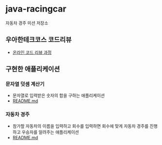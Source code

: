 # java-racingcar

자동차 경주 미션 저장소

## 우아한테크코스 코드리뷰

- [온라인 코드 리뷰 과정](https://github.com/woowacourse/woowacourse-docs/blob/master/maincourse/README.md)

## 구현한 애플리케이션
### 문자열 덧셈 계산기
- 문자열로 입력받은 숫자의 합을 구하는 애플리케이션
- [README.md](https://github.com/tonic523/java-racingcar/tree/step1/docs/문자열_덧셈_계산기)

### 자동차 경주
- 참가할 자동차의 이름을 입력하고 회수를 입력하면 회수에 맞게 자동차 경주를 진행하고 우승자를 알려주는 애플리케이션
- [README.md](https://github.com/tonic523/java-racingcar/tree/step1/docs/자동차_경주)
